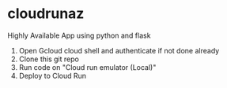 # cloudrunaz
Highly Available App using python and flask

1. Open Gcloud cloud shell and authenticate if not done already
2. Clone this git repo
3. Run code on "Cloud run emulator (Local)"
4. Deploy to Cloud Run
